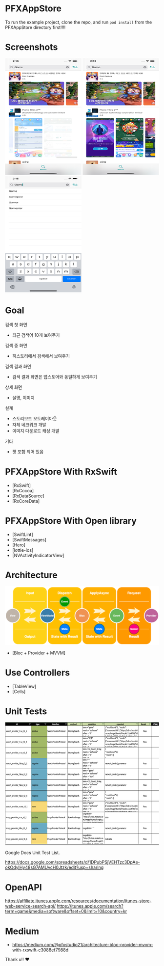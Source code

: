 # PFXAppStore

To run the example project, clone the repo, and run `pod install` from the PFXAppStore directory first!!!!

# Screenshots
<img src="/app-1.png" width="250" height="380">
<img src="/app-2.png" width="250" height="380">
<img src="/app-3.png" width="250" height="380">

# Goal

검색 첫 화면
 - 최근 검색어 10개 보여주기

검색 중 화면
 - 히스토리에서 검색해서 보여주기

검색 결과 화면
 - 검색 결과 화면은 앱스토어와 동일하게 보여주기

상세 화면
 - 설명, 이미지

설계
 - 스토리보드 오토레이아웃
 - 자체 네크워크 개발
 - 이미지 다운로드 캐싱 개발

기타
 - 팟 포함 되어 있음

# PFXAppStore With RxSwift

- [RxSwift]
- [RxCocoa]
- [RxDataSource]
- [RxCoreData]

# PFXAppStore With Open library

- [SwiftLint]
- [SwiftMessages]
- [Hero]
- [lottie-ios]
- [NVActivityIndicatorView]

# Architecture
![Collection Screen](/3.png)

- [Bloc + Provider + MVVM]

# Use Controllers

- [TableView]
- [Cells]

# Unit Tests

<img src="/unit-1.png" width="600" height="400">

Google Docs Unit Test List.

https://docs.google.com/spreadsheets/d/1DPubPSjVEHTzc3DpAe-okOdyIHy48sG7AMUycH0Jtzk/edit?usp=sharing


# OpenAPI

https://affiliate.itunes.apple.com/resources/documentation/itunes-store-web-service-search-api/
https://itunes.apple.com/search?term=game&media=software&offset=0&limit=10&country=kr

# Medium

- https://medium.com/@pfxstudio21/architecture-bloc-provider-mvvm-with-rxswift-c3088ef7988d


Thank u!! ❤️
